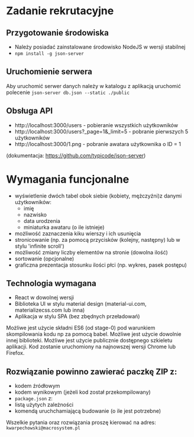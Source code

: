 # Zadanie rekrutacyjne

## Przygotowanie środowiska

* Należy posiadać zainstalowane środowisko NodeJS w wersji stabilnej
* `npm install -g json-server`


## Uruchomienie serwera

Aby uruchomić serwer danych należy w katalogu z aplikacją uruchomić polecenie
`json-server db.json --static ./public`

## Obsługa API

* http://localhost:3000/users - pobieranie wszystkich użytkowników
* http://localhost:3000/users?_page=1&_limit=5 - pobranie pierwszych 5 użytkowników
* http://localhost:3000/1.png - pobranie awatara użytkownika o ID = 1

(dokumentacja: https://github.com/typicode/json-server)



# Wymagania funcjonalne

* wyświetlenie dwóch tabel obok siebie (kobiety, mężczyźni)z danymi użytkowników: 
  * imię
  * nazwisko
  * data urodzenia
  * miniaturka awataru (o ile istnieje)
* możliwość zaznaczenia kiku wierszy i ich usunięcia 
* stronicowanie (np. za pomocą przycisków (kolejny, następny) lub w stylu 'infinite scroll')
* możliwość zmiany liczby elementów na stronie (dowolna ilość)
* sortowanie (opcjonalne)
* graficzna prezentacja stosunku ilości płci (np. wykres, pasek postępu)

## Technologia wymagana
 * React w dowolnej wersji
 * Biblioteka UI w stylu material design (material-ui.com, materializecss.com lub inna)
 * Aplikacja w stylu SPA (bez zbędnych przeładowań)
 
Możliwe jest użycie składni ES6 (od stage-0) pod warunkiem skompilowania kodu np za pomocą babel.
Możliwe jest użycie dowolnie innej biblioteki.
Możliwe jest użycie publicznie dostępnego szkieletu aplikacji.
Kod zostanie uruchomiony na najnowszej wersji Chrome lub Firefox.

## Rozwiązanie powinno zawierać paczkę ZIP z:
 * kodem źródłowym
 * kodem wynikowym (jeżeli kod został przekompilowany)
 * `package.json` z:
  * listą użytych zależności
  * komendą uruchchamiającą budowanie (o ile jest potrzebne)
  
  
Wszelkie pytania oraz rozwiązania proszę kierować na adres: `kwarpechowski@macrosystem.pl`
